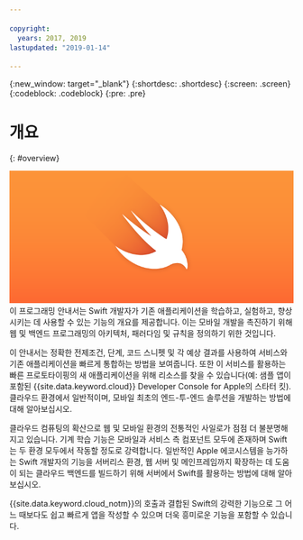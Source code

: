 ```yaml
---

copyright:
  years: 2017, 2019
lastupdated: "2019-01-14"

---
```

{:new_window: target="_blank"}
{:shortdesc: .shortdesc}
{:screen: .screen}
{:codeblock: .codeblock}
{:pre: .pre}

# 개요
{: #overview}

![IBM Cloud](images/Swift_graphic.png)
<br>
이 프로그래밍 안내서는 Swift 개발자가 기존 애플리케이션을 학습하고, 실험하고, 향상시키는 데 사용할 수 있는 기능의 개요를 제공합니다. 이는 모바일 개발을 촉진하기 위해 웹 및 백엔드 프로그래밍의 아키텍처, 패러다임 및 규칙을 정의하기 위한 것입니다.

이 안내서는 정확한 전제조건, 단계, 코드 스니펫 및 각 예상 결과를 사용하여 서비스와 기존 애플리케이션을 빠르게 통합하는 방법을 보여줍니다. 또한 이 서비스를 활용하는 빠른 프로토타이핑의 새 애플리케이션을 위해 리소스를 찾을 수 있습니다(예: 샘플 앱이 포함된 {{site.data.keyword.cloud}} Developer Console for Apple의 스타터 킷). 클라우드 환경에서 일반적이며, 모바일 최초의 엔드-투-엔드 솔루션을 개발하는 방법에 대해 알아보십시오.

클라우드 컴퓨팅의 확산으로 웹 및 모바일 환경의 전통적인 사일로가 점점 더 불분명해지고 있습니다. 기계 학습 기능은 모바일과 서비스 측 컴포넌트 모두에 존재하며 Swift는 두 환경 모두에서 작동할 정도로 강력합니다. 일반적인 Apple 에코시스템을 능가하는 Swift 개발자의 기능을 서버리스 환경, 웹 서버 및 메인프레임까지 확장하는 데 도움이 되는 클라우드 백엔드를 빌드하기 위해 서버에서 Swift를 활용하는 방법에 대해 알아보십시오.

{{site.data.keyword.cloud_notm}}의 호출과 결합된 Swift의 강력한 기능으로 그 어느 때보다도 쉽고 빠르게 앱을 작성할 수 있으며 더욱 흥미로운 기능을 포함할 수 있습니다.
